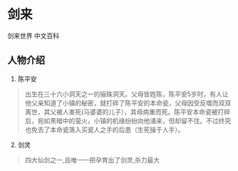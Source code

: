 # 剑来
剑来世界 中文百科


## 人物介绍

1. 陈平安
> 出生在三十六小洞天之一的骊珠洞天。父母皆姓陈，陈平安5岁时，有人让他父亲知道了小镇的秘密，就打碎了陈平安的本命瓷，父母因受反噬而双双离世，其父被人害死(马婆婆的儿子），其母病重而死。陈平安本命瓷被打碎后，宛如黑暗中的萤火，小镇的机缘纷纷向他涌来，但却留不住。不过终究也免去了本命瓷落入买瓷人之手的后患（生死操于人手）。

2. 剑灵
 > 四大仙剑之一,且唯一一把孕育出了剑灵,杀力最大

